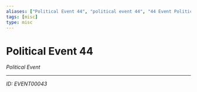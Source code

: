 ```yaml
---
aliases: ["Political Event 44", "political event 44", "44 Event Political"]
tags: [misc]
type: misc
---
```


# Political Event 44

*Political Event*

---
*ID: EVENT00043*